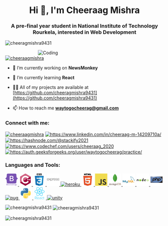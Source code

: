 <h1 align="center">Hi 👋, I'm Cheeraag Mishra</h1>
<h3 align="center">A pre-final year student in National Institute of Technology Rourkela, interested in Web Development</h3>

<p align="left"> <img src="https://komarev.com/ghpvc/?username=cheeragmishra9431&label=Profile%20views&color=0e75b6&style=flat" alt="cheeragmishra9431" /> </p>
<img align="right" alt="Coding" width="400" src="https://cdn.dribbble.com/users/934149/screenshots/14906513/media/a67557775535a7650548b65b4ad18cc8.gif"></img>

<p align="left"> <a href="https://twitter.com/cheeraagmishra" target="blank"><img src="https://img.shields.io/twitter/follow/cheeraagmishra?logo=twitter&style=for-the-badge" alt="cheeraagmishra" /></a> </p>

- 🔭 I’m currently working on **NewsMonkey**

- 🌱 I’m currently learning **React**

- 👨‍💻 All of my projects are available at [https://github.com/cheeragmishra9431](https://github.com/cheeragmishra9431)

- 📫 How to reach me **waytogocheerag@gmail.com**

<h3 align="left">Connect with me:</h3>
<p align="left">
<a href="https://twitter.com/cheeraagmishra" target="blank"><img align="center" src="https://raw.githubusercontent.com/rahuldkjain/github-profile-readme-generator/master/src/images/icons/Social/twitter.svg" alt="cheeraagmishra" height="30" width="40" /></a>
<a href="https://linkedin.com/in/https://www.linkedin.com/in/cheeraag-m-14209710a/" target="blank"><img align="center" src="https://raw.githubusercontent.com/rahuldkjain/github-profile-readme-generator/master/src/images/icons/Social/linked-in-alt.svg" alt="https://www.linkedin.com/in/cheeraag-m-14209710a/" height="30" width="40" /></a>
<a href="https://hashnode.com/https://hashnode.com/@stackify2021" target="blank"><img align="center" src="https://raw.githubusercontent.com/rahuldkjain/github-profile-readme-generator/master/src/images/icons/Social/hashnode.svg" alt="https://hashnode.com/@stackify2021" height="30" width="40" /></a>
<a href="https://www.codechef.com/users/https://www.codechef.com/users/cheeraag_2020" target="blank"><img align="center" src="https://cdn.jsdelivr.net/npm/simple-icons@3.1.0/icons/codechef.svg" alt="https://www.codechef.com/users/cheeraag_2020" height="30" width="40" /></a>
<a href="https://auth.geeksforgeeks.org/user/https://auth.geeksforgeeks.org/user/waytogocheerag/practice/" target="blank"><img align="center" src="https://raw.githubusercontent.com/rahuldkjain/github-profile-readme-generator/master/src/images/icons/Social/geeks-for-geeks.svg" alt="https://auth.geeksforgeeks.org/user/waytogocheerag/practice/" height="30" width="40" /></a>
</p>

<h3 align="left">Languages and Tools:</h3>
<p align="left"> <a href="https://getbootstrap.com" target="_blank" rel="noreferrer"> <img src="https://raw.githubusercontent.com/devicons/devicon/master/icons/bootstrap/bootstrap-plain-wordmark.svg" alt="bootstrap" width="40" height="40"/> </a> <a href="https://www.w3schools.com/cpp/" target="_blank" rel="noreferrer"> <img src="https://raw.githubusercontent.com/devicons/devicon/master/icons/cplusplus/cplusplus-original.svg" alt="cplusplus" width="40" height="40"/> </a> <a href="https://www.w3schools.com/css/" target="_blank" rel="noreferrer"> <img src="https://raw.githubusercontent.com/devicons/devicon/master/icons/css3/css3-original-wordmark.svg" alt="css3" width="40" height="40"/> </a> <a href="https://expressjs.com" target="_blank" rel="noreferrer"> <img src="https://raw.githubusercontent.com/devicons/devicon/master/icons/express/express-original-wordmark.svg" alt="express" width="40" height="40"/> </a> <a href="https://heroku.com" target="_blank" rel="noreferrer"> <img src="https://www.vectorlogo.zone/logos/heroku/heroku-icon.svg" alt="heroku" width="40" height="40"/> </a> <a href="https://www.w3.org/html/" target="_blank" rel="noreferrer"> <img src="https://raw.githubusercontent.com/devicons/devicon/master/icons/html5/html5-original-wordmark.svg" alt="html5" width="40" height="40"/> </a> <a href="https://developer.mozilla.org/en-US/docs/Web/JavaScript" target="_blank" rel="noreferrer"> <img src="https://raw.githubusercontent.com/devicons/devicon/master/icons/javascript/javascript-original.svg" alt="javascript" width="40" height="40"/> </a> <a href="https://www.mongodb.com/" target="_blank" rel="noreferrer"> <img src="https://raw.githubusercontent.com/devicons/devicon/master/icons/mongodb/mongodb-original-wordmark.svg" alt="mongodb" width="40" height="40"/> </a> <a href="https://www.mysql.com/" target="_blank" rel="noreferrer"> <img src="https://raw.githubusercontent.com/devicons/devicon/master/icons/mysql/mysql-original-wordmark.svg" alt="mysql" width="40" height="40"/> </a> <a href="https://nodejs.org" target="_blank" rel="noreferrer"> <img src="https://raw.githubusercontent.com/devicons/devicon/master/icons/nodejs/nodejs-original-wordmark.svg" alt="nodejs" width="40" height="40"/> </a> <a href="https://www.php.net" target="_blank" rel="noreferrer"> <img src="https://raw.githubusercontent.com/devicons/devicon/master/icons/php/php-original.svg" alt="php" width="40" height="40"/> </a> <a href="https://pugjs.org" target="_blank" rel="noreferrer"> <img src="https://cdn.worldvectorlogo.com/logos/pug.svg" alt="pug" width="40" height="40"/> </a> <a href="https://www.python.org" target="_blank" rel="noreferrer"> <img src="https://raw.githubusercontent.com/devicons/devicon/master/icons/python/python-original.svg" alt="python" width="40" height="40"/> </a> <a href="https://reactjs.org/" target="_blank" rel="noreferrer"> <img src="https://raw.githubusercontent.com/devicons/devicon/master/icons/react/react-original-wordmark.svg" alt="react" width="40" height="40"/> </a> <a href="https://unity.com/" target="_blank" rel="noreferrer"> <img src="https://www.vectorlogo.zone/logos/unity3d/unity3d-icon.svg" alt="unity" width="40" height="40"/> </a> </p>

<p><img align="left" src="https://github-readme-stats.vercel.app/api/top-langs?username=cheeragmishra9431&show_icons=true&locale=en&layout=compact" alt="cheeragmishra9431" /></p>

<p>&nbsp;<img align="center" src="https://github-readme-stats.vercel.app/api?username=cheeragmishra9431&show_icons=true&locale=en" alt="cheeragmishra9431" /></p>

<p><img align="center" src="https://github-readme-streak-stats.herokuapp.com/?user=cheeragmishra9431&" alt="cheeragmishra9431" /></p>
